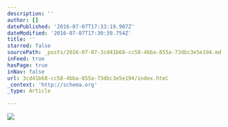 ```yaml
---
description: ''
author: []
datePublished: '2016-07-07T17:33:19.907Z'
dateModified: '2016-07-07T17:30:39.754Z'
title: ''
starred: false
sourcePath: _posts/2016-07-07-3cd41b68-cc58-4bba-855a-73dbc3e5e194.md
inFeed: true
hasPage: true
inNav: false
url: 3cd41b68-cc58-4bba-855a-73dbc3e5e194/index.html
_context: 'http://schema.org'
_type: Article

---
```

![](https://the-grid-user-content.s3-us-west-2.amazonaws.com/d9d6ff70-bf38-4067-885a-ae3f201ee50b.jpg)